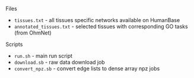 Files
* `tissues.txt` - all tissues specific networks available on HumanBase
* `annotated_tissues.txt` - selected tissues with corresponding GO tasks (from OhmNet)

Scripts
* `run.sh` - main run script
* `download.sb` - raw data download job
* `convert_npz.sb` - convert edge lists to dense array npz jobs
